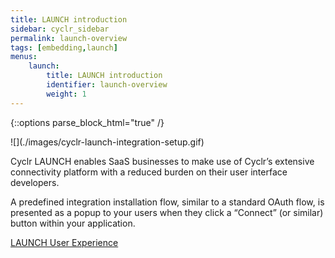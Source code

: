 ```yaml
---
title: LAUNCH introduction
sidebar: cyclr_sidebar
permalink: launch-overview
tags: [embedding,launch]
menus:
    launch:
        title: LAUNCH introduction
        identifier: launch-overview
        weight: 1
---
```

{::options parse_block_html="true" /}
<section class="card">
![](./images/cyclr-launch-integration-setup.gif)

Cyclr LAUNCH enables SaaS businesses to make use of Cyclr’s extensive connectivity platform with a reduced burden on their user interface developers.

A predefined integration installation flow, similar to a standard OAuth flow, is presented as a popup to your users when they click a “Connect” (or similar) button within your application.

[LAUNCH User Experience](./launch-user-experience)

</section>

